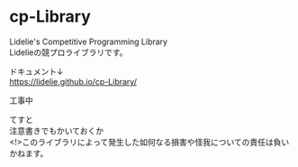 # cp-Library
Lidelie's Competitive Programming Library  
Lidelieの競プロライブラリです。


ドキュメント↓  
https://lidelie.github.io/cp-Library/

工事中



てすと  
注意書きでもかいておくか  
<!>このライブラリによって発生した如何なる損害や怪我についての責任は負いかねます。
